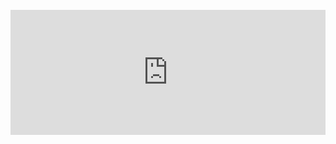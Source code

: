 <br/>
<iframe 
    frameborder="0" 
    width="100%"
    height="200" 
    scrolling="no"
    allowtransparency="true"
    style="color-scheme: normal; background-color: transparent;"
    src="https://store.steampowered.com/widget/[[#id]]">
</iframe>
